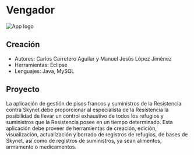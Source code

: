 # Vengador
![App logo](https://github.com/carloscarretero/Vengador/blob/master/logo.PNG)

## Creación
- Autores: Carlos Carretero Aguilar y Manuel Jesús López Jiménez
- Herramientas: Eclipse
- Lenguajes: Java, MySQL

## Proyecto
La aplicación de gestión de pisos francos y suministros de la Resistencia contra Skynet debe proporcionar al especialista de la Resistencia la posibilidad de llevar un control exhaustivo de todos los refugios y suministros que la Resistencia posee en un tiempo determinado. Esta aplicación debe proveer de herramientas de creación, edición, visualización, actualización y borrado de registros de refugios, de bases de Skynet, así como de registros de suministros, ya sean alimentos, armamento o medicamentos.
